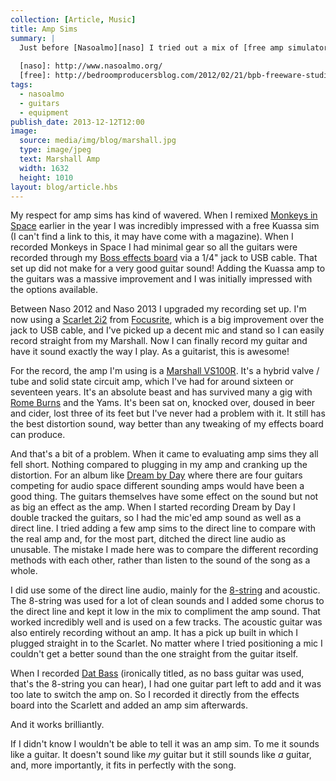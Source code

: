 ```yaml
---
collection: [Article, Music]
title: Amp Sims
summary: |
  Just before [Nasoalmo][naso] I tried out a mix of [free amp simulators][free]. I wanted to see what kind of guitar sounds I could get from a direct line into the computer using an amp sim, rather than micing up my sturdy Marshall amp.
    
  [naso]: http://www.nasoalmo.org/
  [free]: http://bedroomproducersblog.com/2012/02/21/bpb-freeware-studio-best-free-guitar-amp-simulator-vstau-plugins/
tags: 
  - nasoalmo
  - guitars
  - equipment
publish_date: 2013-12-12T12:00
image:
  source: media/img/blog/marshall.jpg
  type: image/jpeg
  text: Marshall Amp
  width: 1632
  height: 1010
layout: blog/article.hbs
---
```


My respect for amp sims has kind of wavered. When I remixed [Monkeys in Space][monkeys] earlier in the <time datetime="2013">year</time> I was incredibly impressed with a free Kuassa sim (I can't find a link to this, it may have come with a magazine). When I recorded Monkeys in Space I had minimal gear so all the guitars were recorded through my [Boss effects board][boss] via a 1/4" jack to USB cable. That set up did not make for a very good guitar sound! Adding the Kuassa amp to the guitars was a massive improvement and I was initially impressed with the options available.

Between Naso 2012 and Naso 2013 I upgraded my recording set up. I'm now using a [Scarlet 2i2][scarlet] from [Focusrite][focus], which is a big improvement over the jack to USB cable, and I've picked up a decent mic and stand so I can easily record straight from my Marshall. Now I can finally record my guitar and have it sound exactly the way I play. As a guitarist, this is awesome!

For the record, the amp I'm using is a [Marshall VS100R][marshall]. It's a hybrid valve / tube and solid state circuit amp, which I've had for around sixteen or seventeen years. It's an absolute beast and has survived many a gig with [Rome Burns][rb] and the Yams. It's been sat on, knocked over, doused in beer and cider, lost three of its feet but I've never had a problem with it. It still has the best distortion sound, way better than any tweaking of my effects board can produce.

And that's a bit of a problem. When it came to evaluating amp sims they all fell short. Nothing compared to plugging in my amp and cranking up the distortion. For an album like [Dream by Day][dream] where there are four guitars competing for audio space different sounding amps would have been a good thing. The guitars themselves have some effect on the sound but not as big an effect as the amp. When I started recording Dream by Day I double tracked the guitars, so I had the mic'ed amp sound as well as a direct line. I tried adding a few amp sims to the direct line to compare with the real amp and, for the most part, ditched the direct line audio as unusable. The mistake I made here was to compare the different recording methods with each other, rather than listen to the sound of the song as a whole.

I did use some of the direct line audio, mainly for the [8-string][8string] and acoustic. The 8-string was used for a lot of clean sounds and I added some chorus to the direct line and kept it low in the mix to compliment the amp sound. That worked incredibly well and is used on a few tracks. The acoustic guitar was also entirely recording without an amp. It has a pick up built in which I plugged straight in to the Scarlet. No matter where I tried positioning a mic I couldn't get a better sound than the one straight from the guitar itself.

When I recorded [Dat Bass][db] (ironically titled, as no bass guitar was used, that's the 8-string you can hear), I had one guitar part left to add and it was too late to switch the amp on. So I recorded it directly from the effects board into the Scarlett and added an amp sim afterwards.

And it works brilliantly.

If I didn't know I wouldn't be able to tell it was an amp sim. To me it sounds like a guitar. It doesn't sound like _my_ guitar but it still sounds like _a_ guitar, and, more importantly, it fits in perfectly with the song.

[naso]: http://www.nasoalmo.org/
[free]: http://bedroomproducersblog.com/2012/02/21/bpb-freeware-studio-best-free-guitar-amp-simulator-vstau-plugins/
[boss]: http://www.bossus.com/gear/productdetails.php?ProductId=534
[monkeys]: http://stoogoff.bandcamp.com/album/monkeys-in-space-remix
[dream]: http://stoogoff.bandcamp.com/album/dream-by-day
[scarlet]: http://global.focusrite.com/usb-audio-interfaces/scarlett-2i2
[focus]: http://global.focusrite.com/
[marshall]: http://www.guitar-and-amplifier-reviews.com/marshall-valvestate-amp.html
[rb]: http://www.romeburns.co.uk/
[8string]: http://www.ibanez.co.jp/products/u_eg_page13.php?data_id=317&color=CL01&year=2013&cat_id=1&series_id=150
[db]: http://stoogoff.bandcamp.com/track/dat-bass
